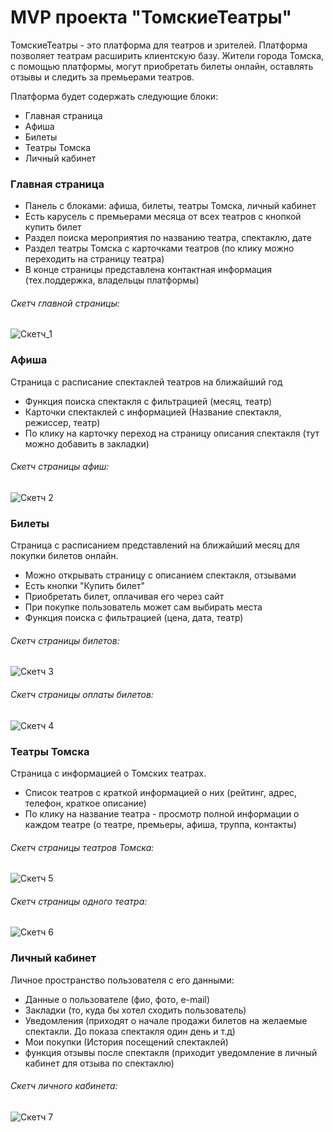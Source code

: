 # MVP проекта "ТомскиеТеатры"
ТомскиеТеатры - это платформа для театров и зрителей. Платформа позволяет театрам расширить клиентскую базу. Жители города Томска, с помощью платформы, могут приобретать билеты онлайн, оставлять отзывы и следить за премьерами театров.

Платформа будет содержать следующие блоки:
+ Главная страница
+ Афиша
+ Билеты
+ Театры Томска
+ Личный кабинет

### Главная страница

+ Панель с блоками: афиша, билеты, театры Томска, личный кабинет
+ Есть карусель с премьерами месяца от всех театров с кнопкой купить билет
+ Раздел поиска мероприятия по названию театра, спектаклю, дате
+ Раздел театры Томска с карточками театров (по клику можно переходить на страницу театра)
+ В конце страницы представлена контактная информация (тех.поддержка, владельцы платформы)

###### Скетч главной страницы:

![Скетч_1](https://schstp.github.io/Theater-Platform/passport/mvp/%D0%93%D0%BB%D0%B0%D0%B2%D0%BD%D0%B0%D1%8F%20%D1%81%D1%82%D1%80%D0%B0%D0%BD%D0%B8%D1%86%D0%B0.png)

### Афиша

Страница с расписание спектаклей театров на ближайший год
+ Функция поиска спектакля с фильтрацией (месяц, театр)
+ Карточки спектаклей с информацией (Название спектакля, режиссер, театр)
+ По клику на карточку переход на страницу описания спектакля (тут можно добавить в закладки)

###### Скетч страницы афиш:

![Скетч 2](https://github.com/schstp/Theater-Platform/blob/master/passport/Афиша.png)

### Билеты

Страница с расписанием представлений на ближайший месяц для покупки билетов онлайн.
+ Можно открывать страницу с описанием спектакля, отзывами
+ Есть кнопки "Купить билет"
+ Приобретать билет, оплачивая его через сайт
+ При покупке пользователь может сам выбирать места
+ Функция поиска с фильтрацией (цена, дата, театр)

###### Скетч страницы билетов:

![Скетч 3](https://schstp.github.io/Theater-Platform/passport/mvp/%D0%91%D0%B8%D0%BB%D0%B5%D1%82%D1%8B.png)

###### Скетч страницы оплаты билетов:

![Скетч 4](https://schstp.github.io/Theater-Platform/passport/mvp/%D0%9F%D0%BE%D0%BA%D1%83%D0%BF%D0%BA%D0%B0%20%D0%B1%D0%B8%D0%BB%D0%B5%D1%82%D0%B0.png)

### Театры Томска

Страница с информацией о Томских театрах. 
+ Список театров с краткой информацией о них (рейтинг, адрес, телефон, краткое описание)
+ По клику на название театра - просмотр полной информации о каждом театре (о театре, премьеры, афиша, труппа, контакты)

###### Скетч страницы театров Томска:
![Скетч 5](https://schstp.github.io/Theater-Platform/passport/mvp/%D0%A2%D0%B5%D0%B0%D1%82%D1%80%D1%8B%20%D0%A2%D0%BE%D0%BC%D1%81%D0%BA%D0%B0.png)

###### Скетч страницы одного театра:
![Скетч 6](https://schstp.github.io/Theater-Platform/passport/mvp/%D0%A1%D1%82%D1%80%D0%B0%D0%BD%D0%B8%D1%86%D0%B0%20%D1%82%D0%B5%D0%B0%D1%82%D1%80%D0%B0.png)

### Личный кабинет

Личное пространство пользователя с его данными:
+ Данные о пользователе (фио, фото, e-mail)
+ Закладки (то, куда бы хотел сходить пользователь)
+ Уведомления (приходят о начале продажи билетов на желаемые спектакли. До показа спектакля один день и т.д)
+ Мои покупки (История посещений спектаклей) 
+ функция отзывы после спектакля (приходит уведомление в личный кабинет для отзыва по спектаклю)

###### Скетч личного кабинета:

![Скетч 7](https://schstp.github.io/Theater-Platform/passport/mvp/Личный%20кабинет.png)

